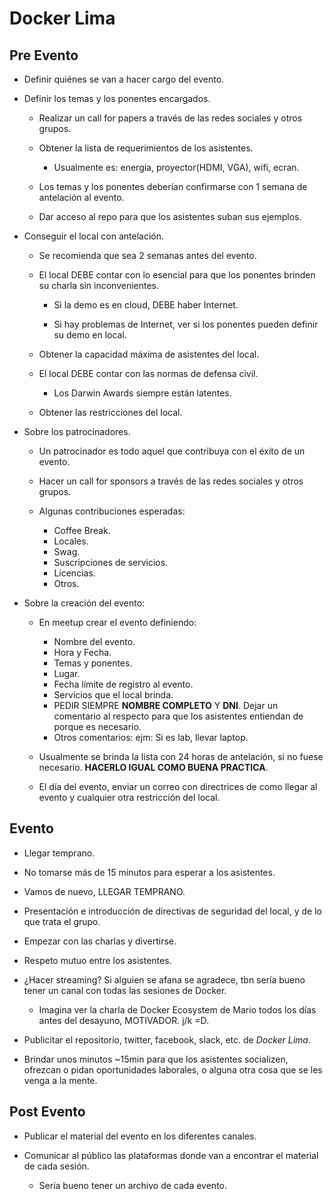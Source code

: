 # Docker Lima


## Pre Evento

- Definir quiénes se van a hacer cargo del evento.

- Definir los temas y los ponentes encargados.

    * Realizar un call for papers a través de las redes sociales y otros grupos.

    * Obtener la lista de requerimientos de los asistentes.

        - Usualmente es: energía, proyector(HDMI, VGA), wifi, ecran.

    * Los temas y los ponentes deberían confirmarse con 1 semana de antelación 
    al evento.

    * Dar acceso al repo para que los asistentes suban sus ejemplos.

- Conseguir el local con antelación. 

    * Se recomienda que sea 2 semanas antes del evento.

    * El local DEBE contar con lo esencial para que los ponentes brinden su 
    charla sin inconvenientes.

        - Si la demo es en cloud, DEBE haber Internet. 

        - Si hay problemas de Internet, ver si los ponentes pueden definir su demo
        en local.

    * Obtener la capacidad máxima de asistentes del local.

    * El local DEBE contar con las normas de defensa civil. 

        - Los Darwin Awards siempre están latentes. 

    * Obtener las restricciones del local.

- Sobre los patrocinadores.

    * Un patrocinador es todo aquel que contribuya con el éxito de un evento.

    * Hacer un call for sponsors a través de las redes sociales y otros grupos.

    * Algunas contribuciones esperadas:

        - Coffee Break.
        - Locales.
        - Swag.
        - Suscripciones de servicios.
        - Licencias.
        - Otros.

- Sobre la creación del evento:

    * En meetup crear el evento definiendo:

        - Nombre del evento.
        - Hora y Fecha.
        - Temas y ponentes.
        - Lugar.
        - Fecha límite de registro al evento.
        - Servicios que el local brinda.
        - PEDIR SIEMPRE **NOMBRE COMPLETO** Y **DNI**. 
        Dejar un comentario al respecto para que los asistentes entiendan de 
        porque es necesario.
        - Otros comentarios: ejm: Si es lab, llevar laptop.

    * Usualmente se brinda la lista con 24 horas de antelación, si no fuese 
    necesario. **HACERLO IGUAL COMO BUENA PRACTICA**.

    * El día del evento, enviar un correo con directrices de como llegar al evento
    y cualquier otra restricción del local.

## Evento

- Llegar temprano.

- No tomarse más de 15 minutos para esperar a los asistentes.

- Vamos de nuevo, LLEGAR TEMPRANO.

- Presentación e introducción de directivas de seguridad del local, y de lo que 
trata el grupo.

- Empezar con las charlas y divertirse. 

- Respeto mutuo entre los asistentes.

- ¿Hacer streaming? Si alguien se afana se agradece, tbn sería bueno tener un
canal con todas las sesiones de Docker. 

    * Imagina ver la charla de Docker Ecosystem de Mario todos los días antes 
    del desayuno, MOTIVADOR. j/k =D.

- Publicitar el repositorio, twitter, facebook, slack, etc. de *Docker Lima*.

- Brindar unos minutos ~15min para que los asistentes socializen, ofrezcan o
pidan oportunidades laborales, o alguna otra cosa que se les venga a la mente.

## Post Evento

- Publicar el material del evento en los diferentes canales.

- Comunicar al público las plataformas donde van a encontrar el material de cada sesión.
    * Sería bueno tener un archivo de cada evento. 

